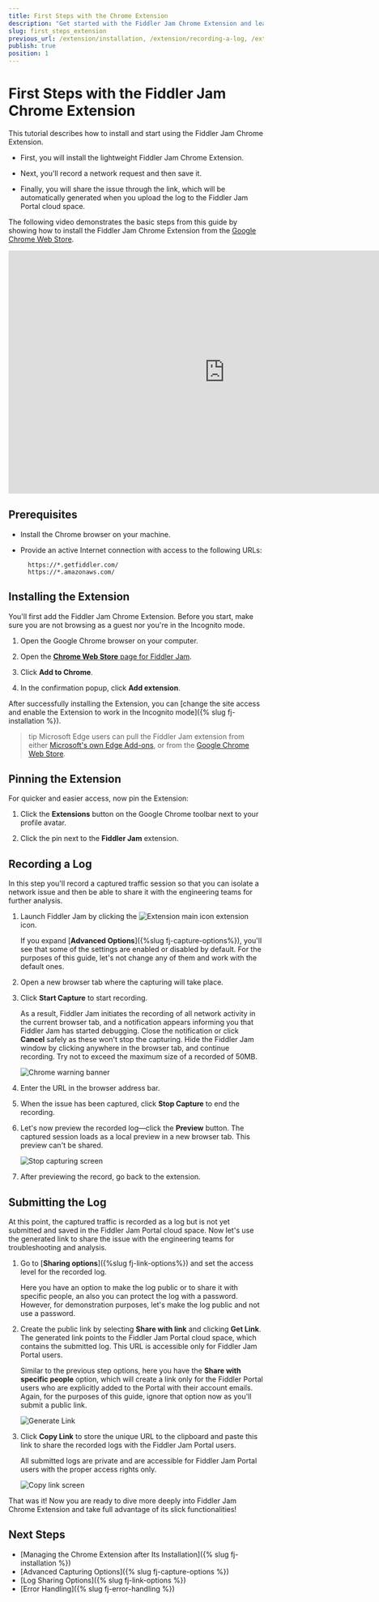 ```yaml
---
title: First Steps with the Chrome Extension
description: "Get started with the Fiddler Jam Chrome Extension and learn how install, to record, and preview network logs, and save and share the recording with the engineering teams."
slug: first_steps_extension
previous_url: /extension/installation, /extension/recording-a-log, /extension/submitting-a-log
publish: true
position: 1
---
```


# First Steps with the Fiddler Jam Chrome Extension

This tutorial describes how to install and start using the Fiddler Jam Chrome Extension.

- First, you will install the lightweight Fiddler Jam Chrome Extension.

- Next, you'll record a network request and then save it.

- Finally, you will share the issue through the link, which will be automatically generated when you upload the log to the Fiddler Jam Portal cloud space.  

The following video demonstrates the basic steps from this guide by showing how to install the Fiddler Jam Chrome Extension from the [Google Chrome Web Store](https://chrome.google.com/webstore/detail/fiddler-jam/fnkjlegmkbicdodlheligomlfbdblpfj).

<iframe width="853" height="480" src="https://www.youtube.com/embed/AegKWavRSv0" title="YouTube video player" frameborder="0" allow="accelerometer; autoplay; clipboard-write; encrypted-media; gyroscope; picture-in-picture" allowfullscreen></iframe>

## Prerequisites

* Install the Chrome browser on your machine.

* Provide an active Internet connection with access to the following URLs:

    ```curl
      https://*.getfiddler.com/
      https://*.amazonaws.com/
    ```

## Installing the Extension

You'll first add the Fiddler Jam Chrome Extension. Before you start, make sure you are not browsing as a guest nor you're in the Incognito mode.

1. Open the Google Chrome browser on your computer.

1. Open the [**Chrome Web Store** page for Fiddler Jam](https://chrome.google.com/webstore/detail/fiddler-jam/fnkjlegmkbicdodlheligomlfbdblpfj).

1. Click **Add to Chrome**.

1. In the confirmation popup, click **Add extension**.

After successfully installing the Extension, you can [change the site access and enable the Extension to work in the Incognito mode]({% slug fj-installation %}).

>tip Microsoft Edge users can pull the Fiddler Jam extension from either [Microsoft's own Edge Add-ons](https://microsoftedge.microsoft.com/addons/detail/fiddler-jam/fpolpgbhhhbioobffnkcfhmdafkgcmbh), or from the [Google Chrome Web Store](https://chrome.google.com/webstore/detail/fiddler-jam/fnkjlegmkbicdodlheligomlfbdblpfj).

## Pinning the Extension

For quicker and easier access, now pin the Extension:

1. Click the **Extensions** button on the Google Chrome toolbar next to your profile avatar.

1. Click the pin next to the **Fiddler Jam** extension.


## Recording a Log

In this step you'll record a captured traffic session so that you can isolate a network issue and then be able to share it with the engineering teams for further analysis.  

1. Launch Fiddler Jam by clicking the ![Extension main icon](../images/ext/ext-icons/small-logo.png) extension icon.

    If you expand [**Advanced Options**]({%slug fj-capture-options%}), you'll see that some of the settings are enabled or disabled by default. For the purposes of this guide, let's not change any of them and work with the default ones.

1. Open a new browser tab where the capturing will take place.

1. Click **Start Capture** to start recording.

    As a result, Fiddler Jam initiates the recording of all network activity in the current browser tab, and a notification appears informing you that Fiddler Jam has started debugging. Close the notification or click **Cancel** safely as these won't stop the capturing. Hide the Fiddler Jam window by clicking anywhere in the browser tab, and continue recording. Try not to exceed the maximum size of a recorded of 50MB.

    ![Chrome warning banner](../images/ext/ext-images/extension-chrome-notification.png)

1. Enter the URL in the browser address bar.

1. When the issue has been captured, click **Stop Capture** to end the recording.

1. Let's now preview the recorded log&mdash;click the **Preview** button. The captured session loads as a local preview in a new browser tab. This preview can't be shared.

   ![Stop capturing screen](../images/ext/ext-images/extension-local-preview.png)

1. After previewing the record, go back to the extension.

## Submitting the Log

At this point, the captured traffic is recorded as a log but is not yet submitted and saved in the Fiddler Jam Portal cloud space. Now let's use the generated link to share the issue with the engineering teams for troubleshooting and analysis.

1. Go to [**Sharing options**]({%slug fj-link-options%}) and set the access level for the recorded log.

    Here you have an option to make the log public or to share it with specific people, an also you can protect the log with a password. However, for demonstration purposes, let's make the log public and not use a password.

1. Create the public link by selecting **Share with link** and clicking **Get Link**. The generated link points to the Fiddler Jam Portal cloud space, which contains the submitted log. This URL is accessible only for Fiddler Jam Portal users.

    Similar to the previous step options, here you have the **Share with specific people** option, which will create a link only for the Fiddler Portal users who are explicitly added to the Portal with their account emails. Again, for the purposes of this guide, ignore that option now as you'll submit a public link.  

    ![Generate Link](../images/ext/ext-images/extension-link-options.png)

1. Click **Copy Link** to store the unique URL to the clipboard and paste this link to share the recorded logs with the Fiddler Jam Portal users.

    All submitted logs are private and are accessible for Fiddler Jam Portal users with the proper access rights only.

   ![Copy link screen](../images/ext/ext-images/extension-link-options-copy-link.png)

That was it! Now you are ready to dive more deeply into Fiddler Jam Chrome Extension and take full advantage of its slick functionalities!

## Next Steps

* [Managing the Chrome Extension after Its Installation]({% slug fj-installation %})
* [Advanced Capturing Options]({% slug fj-capture-options %})
* [Log Sharing Options]({% slug fj-link-options %})
* [Error Handling]({% slug fj-error-handling %})
